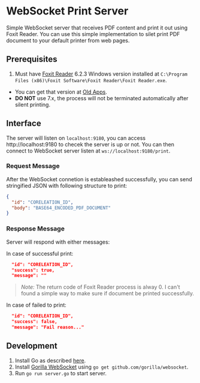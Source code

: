 # WebSocket Print Server

Simple WebSocket server that receives PDF content and print it out using Foxit Reader. You can use this simple implementation to silet print PDF document to your default printer from web pages.


## Prerequisites
1. Must have [Foxit Reader](https://www.foxitsoftware.com/products/pdf-reader/) 6.2.3 Windows version installed at `C:\Program Files (x86)\Foxit Software\Foxit Reader\Foxit Reader.exe`. 
  * You can get that version at [Old Apps](http://www.oldapps.com/foxit_reader.php).
  * **DO NOT** use 7.x, the process will not be terminated automatically after silent printing.


## Interface
The server will listen on `localhost:9180`, you can access http://localhost:9180 to checek the server is up or not.
You can then connect to WebSocket server listen at `ws://localhost:9180/print`.

### Request Message
After the WebSocket connetion is estableashed successfully, you can send stringified JSON with following structure to print:

```json
{
  "id": "CORELEATION_ID",
  "body": "BASE64_ENCODED_PDF_DOCUMENT"
}
```

### Response Message
Server will respond with either messages:

In case of successful print:

```json
  "id": "CORELEATION_ID",
  "success": true,
  "message": ""

```
> *Note:* The return code of Foxit Reader process is alway 0. I can't found a simple way to make sure if document be printed successfully.

In case of failed to print:

```json
  "id": "CORELEATION_ID",
  "success": false,
  "message": "Fail reason..."
```

## Development
1. Install Go as described [here](https://golang.org/doc/install).
2. Install [Gorilla WebSocket](https://github.com/gorilla/websocket) using `go get github.com/gorilla/websocket`.
3. Run `go run server.go` to start server.
